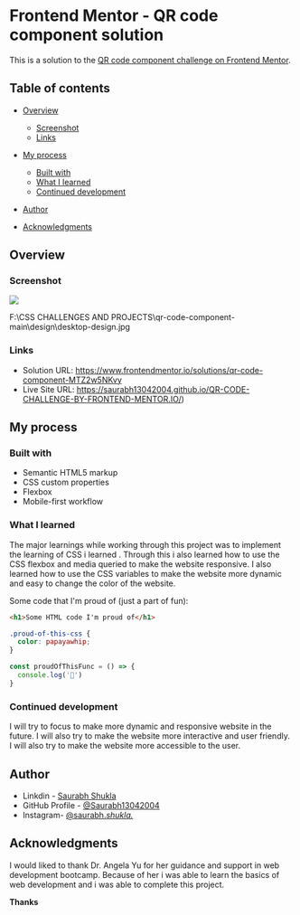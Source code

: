 # Frontend Mentor - QR code component solution

This is a solution to the [QR code component challenge on Frontend Mentor](https://www.frontendmentor.io/challenges/qr-code-component-iux_sIO_H). 

## Table of contents

- [Overview](#overview)
  - [Screenshot](#screenshot)
  - [Links](#links)
- [My process](#my-process)
  - [Built with](#built-with)
  - [What I learned](#what-i-learned)
  - [Continued development](#continued-development)

- [Author](#author)
- [Acknowledgments](#acknowledgments)



## Overview

### Screenshot

![](.design/desktop-design.jpg)


F:\CSS CHALLENGES AND PROJECTS\qr-code-component-main\design\desktop-design.jpg
### Links

- Solution URL: https://www.frontendmentor.io/solutions/qr-code-component-MTZ2w5NKvy
- Live Site URL: https://saurabh13042004.github.io/QR-CODE-CHALLENGE-BY-FRONTEND-MENTOR.IO/)

## My process

### Built with

- Semantic HTML5 markup
- CSS custom properties
- Flexbox
- Mobile-first workflow




### What I learned

The major learnings while working through this project was to implement the learning of CSS i learned . Through this i also learned how to use the CSS flexbox and media queried to make the website responsive. I also learned how to use the CSS variables to make the website more dynamic and easy to change the color of the website.

Some code that I'm proud of (just a part of fun):

```html
<h1>Some HTML code I'm proud of</h1>
```
```css
.proud-of-this-css {
  color: papayawhip;
}
```
```js
const proudOfThisFunc = () => {
  console.log('🎉')
}
```



### Continued development

I will try to focus to make more dynamic and responsive website in the future. I will also try to make the website more interactive and user friendly. I will also try to make the website more accessible to the user.




## Author

- Linkdin - [Saurabh Shukla](https://www.linkedin.com/in/saurabh-shukla-0b45b3224/)
- GitHub Profile - [@Saurabh13042004](https://github.com/Saurabh13042004)
- Instagram- [@saurabh._shukla._](https://www.instagram.com/saurabh._shukla._)



## Acknowledgments

I would liked to thank Dr. Angela Yu for her guidance and support in web development bootcamp. Because of her i was able to learn the basics of web development and i was able to complete this project. 



**Thanks**
